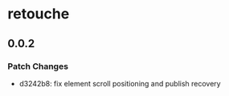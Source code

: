 # retouche

## 0.0.2

### Patch Changes

- d3242b8: fix element scroll positioning and publish recovery
